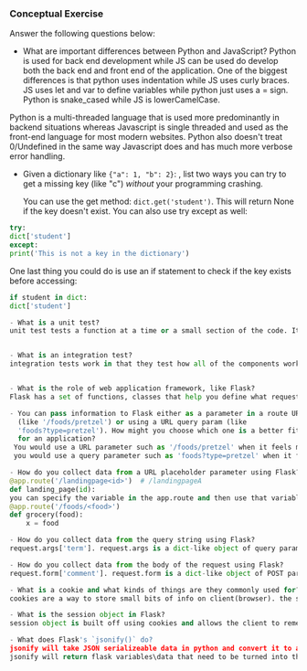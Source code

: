 ### Conceptual Exercise

Answer the following questions below:

- What are important differences between Python and JavaScript?
Python is used for back end development while JS can be used do develop both the back end and front end of the application. One of the biggest differences is that python uses indentation while JS uses curly braces. JS uses let and var to define variables while python just uses a = sign. Python is snake_cased while JS is lowerCamelCase. 

Python is a multi-threaded language that is used more predominantly in backend situations whereas Javascript is single threaded and used as the front-end language for most modern websites. Python also doesn't treat 0/Undefined in the same way Javascript does and has much more verbose error handling.


- Given a dictionary like ``{"a": 1, "b": 2}``: , list two ways you
  can try to get a missing key (like "c") *without* your programming
  crashing.
  
  You can use the get method: `dict.get('student')`. This will return None if the key doesn't exist. You can also use try except as well:

```py
try:
dict['student']
except:
print('This is not a key in the dictionary')
```
One last thing you could do is use an if statement to check if the key exists before accessing:

```py
if student in dict:
dict['student']

- What is a unit test?
unit test tests a function at a time or a small section of the code. It does not test the framework itself but rather tests one unit of functionality like one function or one method. you can do this with doctests.


- What is an integration test?
integration tests work in that they test how all of the components work together. you write the integration tests iwth unittest framework. 


- What is the role of web application framework, like Flask?
Flask has a set of functions, classes that help you define what requests to repsond to and how to respond to them. frameworks are designed to support the development of web applications and provide a way to build and deploy them on the world wide web. it also makes testing easy and comes with documentation. 

- You can pass information to Flask either as a parameter in a route URL
  (like '/foods/pretzel') or using a URL query param (like
  'foods?type=pretzel'). How might you choose which one is a better fit
  for an application?
 You would use a URL parameter such as '/foods/pretzel' when it feels more like subject of the page. 
 you would use a query parameter such as 'foods?type=pretzel' when it feels more like its just exrra info about the page or when its used coming from a form. 

- How do you collect data from a URL placeholder parameter using Flask?
@app.route('/landingpage<id>')  # /landingpageA
def landing_page(id):
you can specify the variable in the app.route and then use that variable as a parameter in the routing function. 
@app.route('/foods/<food>')
def grocery(food):
    x = food

- How do you collect data from the query string using Flask?
request.args['term']. request.args is a dict-like object of query parameters.

- How do you collect data from the body of the request using Flask?
request.form['comment']. request.form is a dict-like object of POST parameters.

- What is a cookie and what kinds of things are they commonly used for? 
cookies are a way to store small bits of info on client(browser). the server tells the browswer to store these and they will be referencable as long as the browswer remains open. 

- What is the session object in Flask?
session object is built off using cookies and allows the client to remember lots of info without having to create many diff cookies. it contains info for the current brower and they preserve types of info and users cant modify the data.

- What does Flask's `jsonify()` do?
jsonify will take JSON serializeable data in python and convert it to a JSON string.
jsonify will return flask variables\data that need to be turned into the JSON format for frontend API's to consume.
